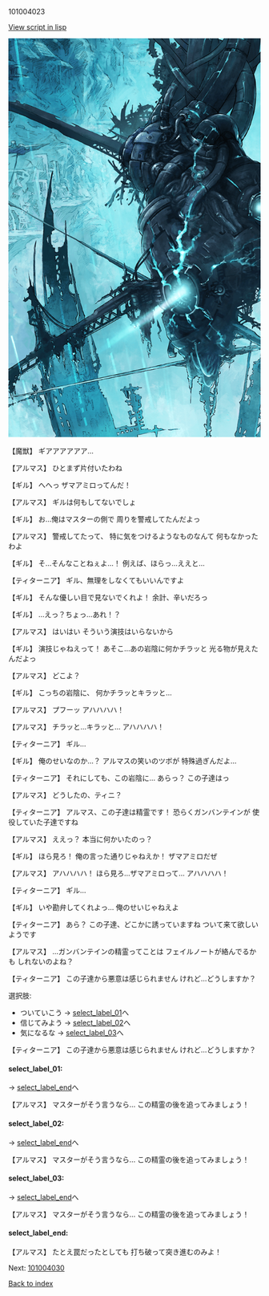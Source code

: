 101004023

[View script in lisp](../scripts/101004023.txt)

![underground_world_3.png](../images/backgrounds/underground_world_3.png)

【魔獣】
ギアアアアアア…

【アルマス】
ひとまず片付いたわね

【ギル】
へへっ
ザマアミロってんだ！

【アルマス】
ギルは何もしてないでしょ

【ギル】
お…俺はマスターの側で
周りを警戒してたんだよっ

【アルマス】
警戒してたって、
特に気をつけるようなものなんて
何もなかったわよ

【ギル】
そ…そんなことねぇよ…！
例えば、ほらっ…ええと…

【ティターニア】
ギル、無理をしなくてもいいんですよ

【ギル】
そんな優しい目で見ないでくれよ！
余計、辛いだろっ

【ギル】
…えっ？ちょっ…あれ！？

【アルマス】
はいはい
そういう演技はいらないから

【ギル】
演技じゃねえって！
あそこ…あの岩陰に何かチラッと
光る物が見えたんだよっ

【アルマス】
どこよ？

【ギル】
こっちの岩陰に、
何かチラッとキラッと…

【アルマス】
プフーッ
アハハハハ！

【アルマス】
チラッと…キラッと…
アハハハハ！

【ティターニア】
ギル…

【ギル】
俺のせいなのか…？
アルマスの笑いのツボが
特殊過ぎんだよ…

【ティターニア】
それにしても、この岩陰に…
あらっ？
この子達はっ

【アルマス】
どうしたの、ティニ？

【ティターニア】
アルマス、この子達は精霊です！
恐らくガンバンテインが
使役していた子達ですね

【アルマス】
ええっ？
本当に何かいたのっ？

【ギル】
ほら見ろ！
俺の言った通りじゃねえか！
ザマアミロだぜ

【アルマス】
アハハハハ！
ほら見ろ…ザマアミロって…
アハハハハ！

【ティターニア】
ギル…

【ギル】
いや勘弁してくれよっ…
俺のせいじゃねえよ

【ティターニア】
あら？
この子達、どこかに誘っていますね
ついて来て欲しいようです

【アルマス】
…ガンバンテインの精霊ってことは
フェイルノートが絡んでるかも
しれないのよね？

【ティターニア】
この子達から悪意は感じられません
けれど…どうしますか？

選択肢:
- ついていこう → [select_label_01](#select_label_01)へ
- 信じてみよう → [select_label_02](#select_label_02)へ
- 気になるな → [select_label_03](#select_label_03)へ


【ティターニア】
この子達から悪意は感じられません
けれど…どうしますか？

#### select_label_01:
 → [select_label_end](#select_label_end)へ

【アルマス】
マスターがそう言うなら…
この精霊の後を追ってみましょう！

#### select_label_02:
 → [select_label_end](#select_label_end)へ

【アルマス】
マスターがそう言うなら…
この精霊の後を追ってみましょう！

#### select_label_03:
 → [select_label_end](#select_label_end)へ

【アルマス】
マスターがそう言うなら…
この精霊の後を追ってみましょう！

#### select_label_end:

【アルマス】
たとえ罠だったとしても
打ち破って突き進むのみよ！

Next: [101004030](101004030.md)

[Back to index](index.md)
